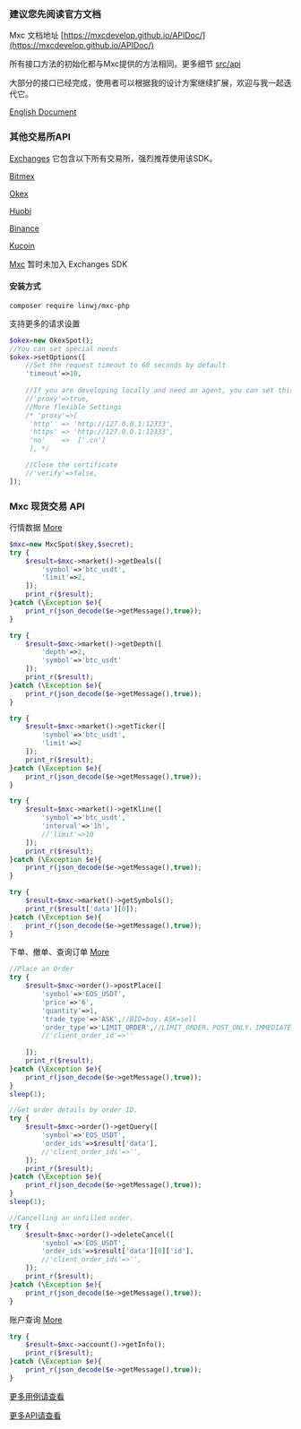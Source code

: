 ### 建议您先阅读官方文档

Mxc 文档地址 [https://mxcdevelop.github.io/APIDoc/](https://mxcdevelop.github.io/APIDoc/)

所有接口方法的初始化都与Mxc提供的方法相同。更多细节 [src/api](https://github.com/zhouaini528/mxc-php/tree/master/src/Api)

大部分的接口已经完成，使用者可以根据我的设计方案继续扩展，欢迎与我一起迭代它。

[English Document](https://github.com/zhouaini528/mxc-php/blob/master/README_CN.md)

### 其他交易所API

[Exchanges](https://github.com/zhouaini528/exchanges-php) 它包含以下所有交易所，强烈推荐使用该SDK。

[Bitmex](https://github.com/zhouaini528/bitmex-php)

[Okex](https://github.com/zhouaini528/okex-php)

[Huobi](https://github.com/zhouaini528/huobi-php)

[Binance](https://github.com/zhouaini528/binance-php)

[Kucoin](https://github.com/zhouaini528/Kucoin-php)

[Mxc](https://github.com/zhouaini528/mxc-php) 暂时未加入 Exchanges SDK

#### 安装方式
```
composer require linwj/mxc-php
```

支持更多的请求设置
```php
$okex=new OkexSpot();
//You can set special needs
$okex->setOptions([
    //Set the request timeout to 60 seconds by default
    'timeout'=>10,
    
    //If you are developing locally and need an agent, you can set this
    //'proxy'=>true,
    //More flexible Settings
    /* 'proxy'=>[
     'http'  => 'http://127.0.0.1:12333',
     'https' => 'http://127.0.0.1:12333',
     'no'    =>  ['.cn']
     ], */

    //Close the certificate
    //'verify'=>false,
]);
```

### Mxc 现货交易 API

行情数据 [More](https://github.com/zhouaini528/mxc-php/blob/master/tests/spot/market.php)

```php
$mxc=new MxcSpot($key,$secret);
try {
    $result=$mxc->market()->getDeals([
        'symbol'=>'btc_usdt',
        'limit'=>2,
    ]);
    print_r($result);
}catch (\Exception $e){
    print_r(json_decode($e->getMessage(),true));
} 

try {
    $result=$mxc->market()->getDepth([
        'depth'=>2,
        'symbol'=>'btc_usdt'
    ]);
    print_r($result);
}catch (\Exception $e){
    print_r(json_decode($e->getMessage(),true));
}

try {
    $result=$mxc->market()->getTicker([
        'symbol'=>'btc_usdt',
        'limit'=>2
    ]);
    print_r($result);
}catch (\Exception $e){
    print_r(json_decode($e->getMessage(),true));
} 

try {
    $result=$mxc->market()->getKline([
        'symbol'=>'btc_usdt',
        'interval'=>'1h',
        //'limit'=>10
    ]);
    print_r($result);
}catch (\Exception $e){
    print_r(json_decode($e->getMessage(),true));
} 

try {
    $result=$mxc->market()->getSymbols();
    print_r($result['data'][0]);
}catch (\Exception $e){
    print_r(json_decode($e->getMessage(),true));
}
```

下单、撤单、查询订单 [More](https://github.com/zhouaini528/mxc-php/blob/master/tests/spot/order.php)

```php
//Place an Order
try {
    $result=$mxc->order()->postPlace([
        'symbol'=>'EOS_USDT',
        'price'=>'6',
        'quantity'=>1,
        'trade_type'=>'ASK',//BID=buy，ASK=sell
        'order_type'=>'LIMIT_ORDER',//LIMIT_ORDER，POST_ONLY，IMMEDIATE_OR_CANCEL
        //'client_order_id'=>''
        
    ]);
    print_r($result);
}catch (\Exception $e){
    print_r(json_decode($e->getMessage(),true));
} 
sleep(1);

//Get order details by order ID.
try {
    $result=$mxc->order()->getQuery([
        'symbol'=>'EOS_USDT',
        'order_ids'=>$result['data'],
        //'client_order_ids'=>'',
    ]);
    print_r($result);
}catch (\Exception $e){
    print_r(json_decode($e->getMessage(),true));
}
sleep(1); 

//Cancelling an unfilled order.
try {
    $result=$mxc->order()->deleteCancel([
        'symbol'=>'EOS_USDT',
        'order_ids'=>$result['data'][0]['id'],
        //'client_order_ids'=>'',
    ]);
    print_r($result);
}catch (\Exception $e){
    print_r(json_decode($e->getMessage(),true));
}
```

账户查询 [More](https://github.com/zhouaini528/mxc-php/blob/master/tests/spot/accounts.php)

```php
try {
    $result=$mxc->account()->getInfo();
    print_r($result);
}catch (\Exception $e){
    print_r(json_decode($e->getMessage(),true));
}

```

[更多用例请查看](https://github.com/zhouaini528/mxc-php/tree/master/tests/spot)

[更多API请查看](https://github.com/zhouaini528/mxc-php/tree/master/src/Api/Spot)
